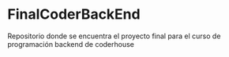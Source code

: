 # FinalCoderBackEnd
Repositorio donde se encuentra el proyecto final para el curso de programación backend de coderhouse
